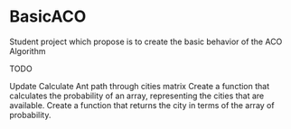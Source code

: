 BasicACO
========

Student project which propose is to create the basic behavior of the ACO Algorithm

TODO 

Update Calculate Ant path through cities matrix
Create a function that calculates the probability of an array, representing the cities that are available.
Create a function that returns the city in terms of the array of probability.
